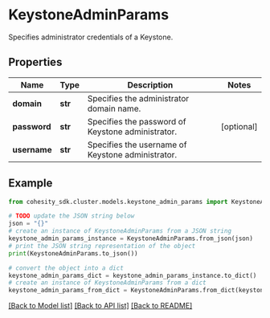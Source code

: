 # KeystoneAdminParams

Specifies administrator credentials of a Keystone.

## Properties

Name | Type | Description | Notes
------------ | ------------- | ------------- | -------------
**domain** | **str** | Specifies the administrator domain name. | 
**password** | **str** | Specifies the password of Keystone administrator. | [optional] 
**username** | **str** | Specifies the username of Keystone administrator. | 

## Example

```python
from cohesity_sdk.cluster.models.keystone_admin_params import KeystoneAdminParams

# TODO update the JSON string below
json = "{}"
# create an instance of KeystoneAdminParams from a JSON string
keystone_admin_params_instance = KeystoneAdminParams.from_json(json)
# print the JSON string representation of the object
print(KeystoneAdminParams.to_json())

# convert the object into a dict
keystone_admin_params_dict = keystone_admin_params_instance.to_dict()
# create an instance of KeystoneAdminParams from a dict
keystone_admin_params_from_dict = KeystoneAdminParams.from_dict(keystone_admin_params_dict)
```
[[Back to Model list]](../README.md#documentation-for-models) [[Back to API list]](../README.md#documentation-for-api-endpoints) [[Back to README]](../README.md)



